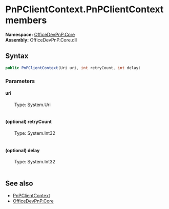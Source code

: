 # PnPClientContext.PnPClientContext members 
  

**Namespace:** [OfficeDevPnP.Core](OfficeDevPnP.Core.md)  
**Assembly:** OfficeDevPnP.Core.dll  
## Syntax
```C#
public PnPClientContext(Uri uri, int retryCount, int delay)
```
### Parameters
#### uri  
&emsp;&emsp;Type: System.Uri  
&emsp;&emsp;  


#### (optional) retryCount  
&emsp;&emsp;Type: System.Int32  
&emsp;&emsp;  


#### (optional) delay  
&emsp;&emsp;Type: System.Int32  
&emsp;&emsp;  


## See also
- [PnPClientContext](OfficeDevPnP.Core.PnPClientContext.md)
- [OfficeDevPnP.Core](OfficeDevPnP.Core.md)
